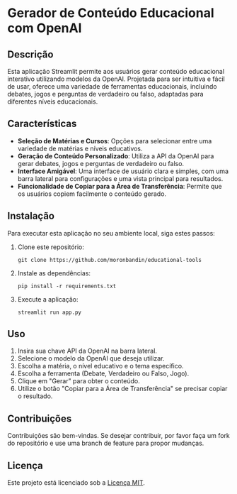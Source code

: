 # Gerador de Conteúdo Educacional com OpenAI

## Descrição
Esta aplicação Streamlit permite aos usuários gerar conteúdo educacional interativo utilizando modelos da OpenAI. Projetada para ser intuitiva e fácil de usar, oferece uma variedade de ferramentas educacionais, incluindo debates, jogos e perguntas de verdadeiro ou falso, adaptadas para diferentes níveis educacionais.

## Características
- **Seleção de Matérias e Cursos**: Opções para selecionar entre uma variedade de matérias e níveis educativos.
- **Geração de Conteúdo Personalizado**: Utiliza a API da OpenAI para gerar debates, jogos e perguntas de verdadeiro ou falso.
- **Interface Amigável**: Uma interface de usuário clara e simples, com uma barra lateral para configurações e uma vista principal para resultados.
- **Funcionalidade de Copiar para a Área de Transferência**: Permite que os usuários copiem facilmente o conteúdo gerado.

## Instalação
Para executar esta aplicação no seu ambiente local, siga estes passos:

1. Clone este repositório:
   ```
   git clone https://github.com/moronbandin/educational-tools
   ```
2. Instale as dependências:
   ```
   pip install -r requirements.txt
   ```
3. Execute a aplicação:
   ```
   streamlit run app.py
   ```

## Uso
1. Insira sua chave API da OpenAI na barra lateral.
2. Selecione o modelo da OpenAI que deseja utilizar.
3. Escolha a matéria, o nível educativo e o tema específico.
4. Escolha a ferramenta (Debate, Verdadeiro ou Falso, Jogo).
5. Clique em "Gerar" para obter o conteúdo.
6. Utilize o botão "Copiar para a Área de Transferência" se precisar copiar o resultado.

## Contribuições
Contribuições são bem-vindas. Se desejar contribuir, por favor faça um fork do repositório e use uma branch de feature para propor mudanças.

## Licença
Este projeto está licenciado sob a [Licença MIT](LICENSE).
